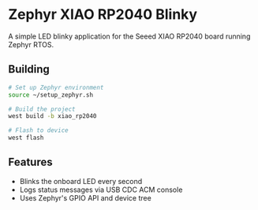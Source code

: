 # Zephyr XIAO RP2040 Blinky

A simple LED blinky application for the Seeed XIAO RP2040 board running Zephyr RTOS.

## Building

```bash
# Set up Zephyr environment
source ~/setup_zephyr.sh

# Build the project
west build -b xiao_rp2040

# Flash to device
west flash
```

## Features

- Blinks the onboard LED every second
- Logs status messages via USB CDC ACM console
- Uses Zephyr's GPIO API and device tree
